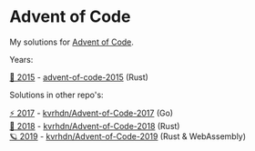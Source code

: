 # Advent of Code

My solutions for [Advent of Code](https://adventofcode.com).

Years:

[🎄 2015](https://adventofcode.com/2015) - [advent-of-code-2015](./advent-of-code-2015/) (Rust)

Solutions in other repo's:

[⚡ 2017](https://adventofcode.com/2017) - [kvrhdn/Advent-of-Code-2017](https://github.com/kvrhdn/Advent-of-Code-2017) (Go)  
[🎅 2018](https://adventofcode.com/2018) - [kvrhdn/Advent-of-Code-2018](https://github.com/kvrhdn/Advent-of-Code-2018) (Rust)  
[🪐 2019](https://adventofcode.com/2019) - [kvrhdn/Advent-of-Code-2019](https://github.com/kvrhdn/Advent-of-Code-2019) (Rust & WebAssembly)
